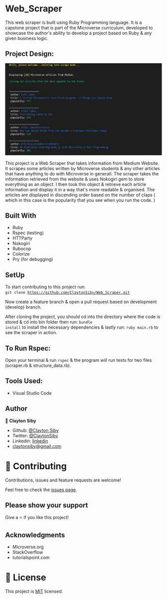 # Web_Scraper
This web scraper is built using Ruby Programming language. It is a capstone project that is part of the Microverse curriculum, developed to showcase the author's ability to develop a project based on Ruby & any given business logic.

## Project Design:

![screenshot](assets/project_screenshot.PNG)

This project is a Web Scraper that takes information from Medium Website. It scrapes some articles written by Microverse students & any other articles that have anything to do with Microverse in generall. The scraper takes the information retrieved from the website & uses Nokogiri gem to store everything as an object. I then took this object & retrieve each article information and display it in a way that's more readable & organised. The articles are displayed in discending order based on the number of claps ( which in this case is the popularity that you see when you run the code. )

## Built With

- Ruby
- Rspec (testing)
- HTTParty
- Nokogiri
- Rubocop
- Colorize
- Pry (for debugging)

## SetUp
To start contributing to this project run: <br>
  <code>git clone https://github.com/ClaytonSiby/Web_Scraper.git</code> <br>

Now create a feature branch & open a pull request based on development (develop) branch.

After cloning the project, you should cd into the directory where the code is stored & cd into bin folder then run: <code>bundle install</code> to install the necessary dependencies & lastly run: <code>ruby main.rb</code> to see the scraper in action.

## To Run Rspec:

Open your terminal & run <code>rspec</code> & the program will run tests for two files (scraper.rb & structure_data.rb).

## Tools Used:

- Visual Studio Code

## Author

👤 **Clayton Siby**

- Github: [@Clayton Siby](https://github.com/ClaytonSiby)
- Twitter: [@ClaytonSiby](https://twitter.com/ClaytonSiby)
- Linkedin: [linkedin](https://www.linkedin.com/in/clayton-siby-48a8a0183/)
- claytonsiby@gmail.com

# 🤝 Contributing

Contributions, issues and feature requests are welcome!

Feel free to check the [issues page](https://github.com/ClaytonSiby/Web_Scraper/issues).

## Please show your support

Give a ⭐️ if you like this project!

## Acknowledgments

- Microverse.org
- StackOverflow
- tutorialspoint.com


# 📝 License

This project is [MIT](https://github.com/ClaytonSiby) licensed.
